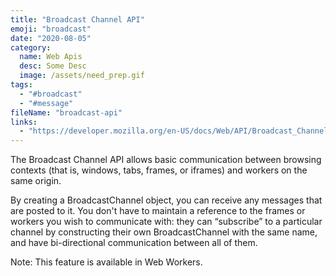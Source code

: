 ```yaml
---
title: "Broadcast Channel API"
emoji: "broadcast"
date: "2020-08-05"
category:
  name: Web Apis
  desc: Some Desc
  image: /assets/need_prep.gif
tags:
  - "#broadcast"
  - "#message"
fileName: "broadcast-api"
links: 
  - "https://developer.mozilla.org/en-US/docs/Web/API/Broadcast_Channel_API"
---
```

The Broadcast Channel API allows basic communication between browsing contexts (that is, windows, tabs, frames, or iframes) and workers on the same origin.

By creating a BroadcastChannel object, you can receive any messages that are posted to it. You don't have to maintain a reference to the frames or workers you wish to communicate with: they can “subscribe” to a particular channel by constructing their own BroadcastChannel with the same name, and have bi-directional communication between all of them.

Note: This feature is available in Web Workers.